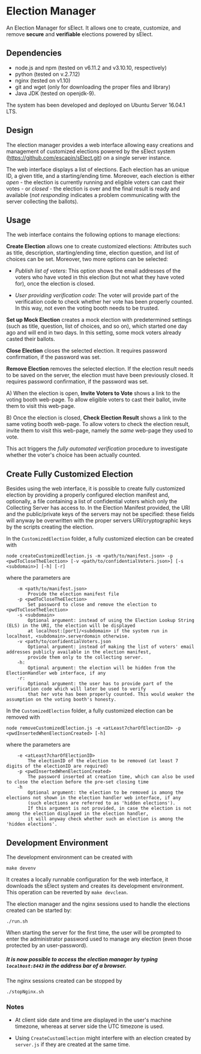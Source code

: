 # Election Manager

An Election Manager for sElect.  It allows one to create, customize, and
remove **secure** and **verifiable** elections powered by sElect.


## Dependencies

* node.js and npm (tested on v6.11.2 and v3.10.10, respectively)
* python (tested on v.2.7.12)
* nginx (tested on v1.10)
* git and wget (only for downloading the proper files and library)
* Java JDK (tested on openjdk-9).


The system has been developed and deployed on Ubuntu Server 16.04.1 LTS.


## Design

The election manager provides a web interface allowing easy
creations and management of customized elections powered by the sElect
system (https://github.com/escapin/sElect.git) on a single server
instance.

The web interface displays a list of elections. Each election has an
unique ID, a given title, and a starting/ending time. Moreover, each
election is either *open* - the election is currently running and
eligible voters can cast their votes - or *closed* - the election is
over and the final result is ready and available (*not responding*
indicates a problem communicating with the server collecting the
ballots).


## Usage

The web interface contains the following options to manage elections:

**Create Election** allows one to create customized elections: Attributes 
such as title, description, starting/ending time, election question, 
and list of choices can be set. Moreover, two more options can be selected:

* _Publish list of voters_: This option shows the email addresses of
  the voters who have voted in this election (but not what they have voted
  for), once the election is closed.
 
* _User providing verification code_: The voter will provide part of 
  the verification code to check whether her vote has been properly 
  counted. In this way, not even the voting booth needs to be trusted. 

**Set up Mock Election** creates a mock election with predetermined settings
(such as title, question, list of choices, and so on), which started one day ago
and will end in two days. In this setting, some mock voters already casted their ballots.

**Close Election** closes the selected election. It requires password 
confirmation, if the password was set.

**Remove Election** removes the selected election. If the election result needs 
to be saved on the server, the election must have been previously closed. 
It requires password confirmation, if the password was set.

A) When the election is open, **Invite Voters to Vote** shows a link to the 
voting booth web-page. To allow eligible voters to cast their ballot, invite them 
to visit this web-page.

B) Once the election is closed, **Check Election Result** shows a link to the same 
voting booth web-page. To allow voters to check the election result, invite them to 
visit this web-page, namely the _same_ web-page they used to vote.


This act triggers the *fully automated verification* procedure to investigate whether the 
voter's choice has been actually counted.


## Create Fully Customized Election

Besides using the web interface, it is possible to create fully
customized election by providing a properly configured election manifest
and, optionally, a file containing a list of confidential voters which
only the Collecting Server has access to.  In the Election Manifest
provided, the URI and the public/private keys of the servers may not be
specified: these fields will anyway be overwritten with the proper
servers URI/cryptographic keys by the scripts creating the election.

In the `CustomizedElection` folder, a fully customized election can be created with

```
node createCustomizedElection.js -m <path/to/manifest.json> -p <pwdToCloseTheElection> [-v <path/to/confidentialVoters.json>] [-s <subdomain>] [-h] [-r]
```
where the parameters are
```
	-m <path/to/manifest.json>
	    Provide the election manifest file
	-p <pwdToCloseTheElection>
		Set password to close and remove the election to <pwdToCloseTheElection>
	-s <subdomain>
		Optional argument: instead of using the Election Lookup String (ELS) in the URI, the election will be displayed 
		at localhost:[port]/<subdomain> if the system run in localhost, <subdomain>.serverdomain otherwise.
	-v <path/to/confidentialVoters.json 
		Optional argument: instead of making the list of voters' email addresses publicly available in the election manifest, 
		provide them only to the collecting server.
	-h: 
		Optional argument: the election will be hidden from the ElectionHandler web interface, if any
	-r: 
		Optional argument: the user has to provide part of the verification code which will later be used to verify 
		that her vote has been properly counted. This would weaker the assumption on the voting booth's honesty.
```

In the `CustomizedElection` folder, a fully customized election can be removed with

```
node removeCustomizedElection.js -e <atLeast7charOfElectionID> -p <pwdInsertedWhenElectionCreated> [-h]
```
where the parameters are
```
	-e <atLeast7charOfElectionID>
	    The electionID of the election to be removed (at least 7 digits of the electionID are required)
	-p <pwdInsertedWhenElectionCreated>
	    The password inserted at creation time, which can also be used to close the election before the pre-set closing time
	-h 
	    Optional argument: the election to be removed is among the elections not shown in the election handler web interface, if any
	    (such elections are referred to as 'hidden elections').
	    If this argument is not provided, in case the election is not among the election displayed in the election handler, 
	    it will anyway check whether such an election is among the 'hidden elections'.
```

## Development Environment

The development environment can be created with

```
make devenv
```

It creates a locally runnable configuration for the
web interface, it downloads the sElect system and creates its
development environment. This operation can be reverted by
`make devclean`.


The election manager and the nginx sessions used to handle the elections 
created can be started by:

```
./run.sh
```

When starting the server for the first time, the user will be prompted
to enter the administrator password used to manage any election (even
those protected by an user-password).


##### It is now possible to access the election manager by typing ``localhost:8443`` in the address bar of a browser.


The nginx sessions created can be stopped by

```
./stopNginx.sh
```

### Notes

* At client side date and time are displayed in the user's machine 
  timezone, whereas at server side the UTC timezone is used.

* Using `CreateCustomElection` might interfere with an election created 
  by `server.js` if they are created at the same time.
